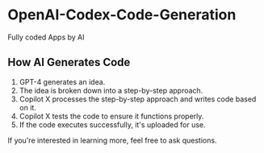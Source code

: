 # OpenAI-Codex-Code-Generation
Fully coded Apps by AI

## How AI Generates Code

1. GPT-4 generates an idea.
2. The idea is broken down into a step-by-step approach.
3. Copilot X processes the step-by-step approach and writes code based on it.
4. Copilot X tests the code to ensure it functions properly.
5. If the code executes successfully, it's uploaded for use.

If you're interested in learning more, feel free to ask questions.
